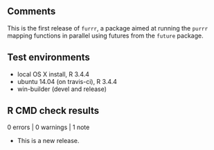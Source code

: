 ## Comments

This is the first release of `furrr`, a package aimed at running the `purrr` 
mapping functions in parallel using futures from the `future` package.

## Test environments
* local OS X install, R 3.4.4
* ubuntu 14.04 (on travis-ci), R 3.4.4
* win-builder (devel and release)

## R CMD check results

0 errors | 0 warnings | 1 note

* This is a new release.

